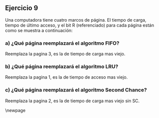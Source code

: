 ## Ejercicio 9

Una computadora tiene cuatro marcos de página. El tiempo de carga, tiempo de último acceso, y
el bit R (referenciado) para cada página están como se muestra a continuación:

### a) ¿Qué página reemplazará el algoritmo FIFO?

Reemplaza la pagina 3, es la de tiempo de carga mas viejo.

### b) ¿Qué página reemplazará el algoritmo LRU?

Reemplaza la pagina 1, es la de tiempo de acceso mas viejo. 

### c) ¿Qué página reemplazará el algoritmo Second Chance?

Reemplaza la pagina 2, es la de tiempo de carga mas viejo sin SC.

\newpage